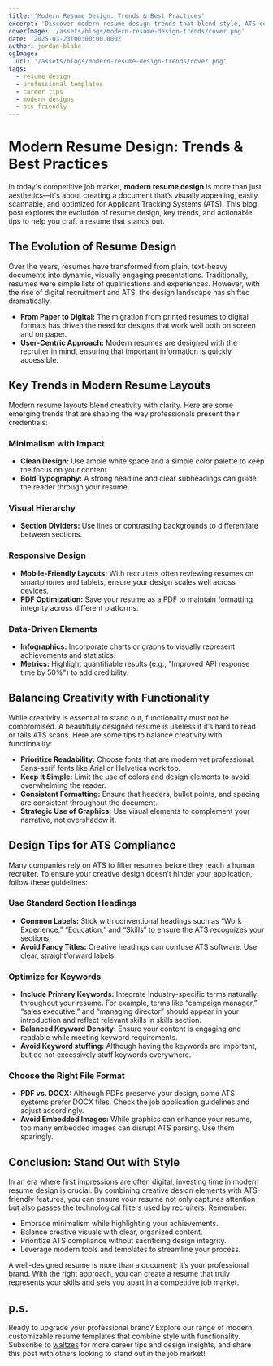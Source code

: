 ```yaml
---
title: 'Modern Resume Design: Trends & Best Practices'
excerpt: 'Discover modern resume design trends that blend style, ATS compliance, and personalization to help you stand out professionally.'
coverImage: '/assets/blogs/modern-resume-design-trends/cover.png'
date: '2025-03-23T00:00:00.000Z'
author: jordan-blake
ogImage:
  url: '/assets/blogs/modern-resume-design-trends/cover.png'
tags:
  - resume design​
  - professional templates
  - career tips
  - modern designs
  - ats friendly
---
```


# Modern Resume Design: Trends & Best Practices

In today's competitive job market, **modern resume design** is more than just aesthetics—it's about creating a document that’s visually appealing, easily scannable, and optimized for Applicant Tracking Systems (ATS). This blog post explores the evolution of resume design, key trends, and actionable tips to help you craft a resume that stands out.

## The Evolution of Resume Design

Over the years, resumes have transformed from plain, text-heavy documents into dynamic, visually engaging presentations. Traditionally, resumes were simple lists of qualifications and experiences. However, with the rise of digital recruitment and ATS, the design landscape has shifted dramatically.

- **From Paper to Digital:** The migration from printed resumes to digital formats has driven the need for designs that work well both on screen and on paper.
- **User-Centric Approach:** Modern resumes are designed with the recruiter in mind, ensuring that important information is quickly accessible.

## Key Trends in Modern Resume Layouts

Modern resume layouts blend creativity with clarity. Here are some emerging trends that are shaping the way professionals present their credentials:

### Minimalism with Impact

- **Clean Design:** Use ample white space and a simple color palette to keep the focus on your content.
- **Bold Typography:** A strong headline and clear subheadings can guide the reader through your resume.

### Visual Hierarchy

- **Section Dividers:** Use lines or contrasting backgrounds to differentiate between sections.

### Responsive Design

- **Mobile-Friendly Layouts:** With recruiters often reviewing resumes on smartphones and tablets, ensure your design scales well across devices.
- **PDF Optimization:** Save your resume as a PDF to maintain formatting integrity across different platforms.

### Data-Driven Elements

- **Infographics:** Incorporate charts or graphs to visually represent achievements and statistics.
- **Metrics:** Highlight quantifiable results (e.g., "Improved API response time by 50%") to add credibility.

## Balancing Creativity with Functionality

While creativity is essential to stand out, functionality must not be compromised. A beautifully designed resume is useless if it’s hard to read or fails ATS scans. Here are some tips to balance creativity with functionality:

- **Prioritize Readability:** Choose fonts that are modern yet professional. Sans-serif fonts like Arial or Helvetica work too.
- **Keep It Simple:** Limit the use of colors and design elements to avoid overwhelming the reader.
- **Consistent Formatting:** Ensure that headers, bullet points, and spacing are consistent throughout the document.
- **Strategic Use of Graphics:** Use visual elements to complement your narrative, not overshadow it.

## Design Tips for ATS Compliance

Many companies rely on ATS to filter resumes before they reach a human recruiter. To ensure your creative design doesn’t hinder your application, follow these guidelines:

### Use Standard Section Headings

- **Common Labels:** Stick with conventional headings such as “Work Experience,” “Education,” and “Skills” to ensure the ATS recognizes your sections.
- **Avoid Fancy Titles:** Creative headings can confuse ATS software. Use clear, straightforward labels.

### Optimize for Keywords

- **Include Primary Keywords:** Integrate industry-specific terms naturally throughout your resume. For example, terms like “campaign manager,” “sales executive,” and “managing director” should appear in your introduction and reflect relevant skills in skills section.
- **Balanced Keyword Density:** Ensure your content is engaging and readable while meeting keyword requirements.
- **Avoid Keyword stuffing:** Although having the keywords are important, but do not excessively stuff keywords everywhere.

### Choose the Right File Format

- **PDF vs. DOCX:** Although PDFs preserve your design, some ATS systems prefer DOCX files. Check the job application guidelines and adjust accordingly.
- **Avoid Embedded Images:** While graphics can enhance your resume, too many embedded images can disrupt ATS parsing. Use them sparingly.

## Conclusion: Stand Out with Style

In an era where first impressions are often digital, investing time in modern resume design is crucial. By combining creative design elements with ATS-friendly features, you can ensure your resume not only captures attention but also passes the technological filters used by recruiters. Remember:

- Embrace minimalism while highlighting your achievements.
- Balance creative visuals with clear, organized content.
- Prioritize ATS compliance without sacrificing design integrity.
- Leverage modern tools and templates to streamline your process.

A well-designed resume is more than a document; it’s your professional brand. With the right approach, you can create a resume that truly represents your skills and sets you apart in a competitive job market.

## p.s.

Ready to upgrade your professional brand? Explore our range of modern, customizable resume templates that combine style with functionality. Subscribe to [waltzes](https://waltzyourway.com/register) for more career tips and design insights, and share this post with others looking to stand out in the job market!
